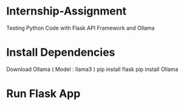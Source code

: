 # Internship-Assignment
Testing Python Code with Flask API Framework and Ollama

# Install Dependencies
Download Ollama ( Model : llama3 ) 
pip install flask
pip install Ollama

# Run Flask App
